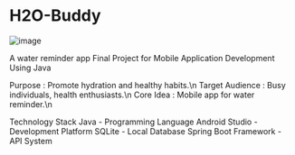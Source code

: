 # H2O-Buddy

![image](https://github.com/user-attachments/assets/c5392d53-d6e3-4d94-83b7-e57e8f1f9bd8)

A water reminder app
Final Project for Mobile Application Development Using Java

Purpose : Promote hydration and healthy habits.\n
Target Audience : Busy individuals, health enthusiasts.\n
Core Idea : Mobile app for water reminder.\n

Technology Stack
Java - Programming Language
Android Studio - Development Platform
SQLite - Local Database
Spring Boot Framework - API System






